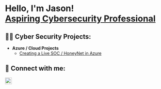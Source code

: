 <h1>Hello, I'm Jason! <br/><a href="www.linkedin.com/in/jason-miskovich">Aspiring Cybersecurity Professional</a></h1>

<h2>👨‍💻 Cyber Security Projects:</h2>

- <b>Azure / Cloud Projects</b>
  - [Creating a Live SOC / HoneyNet in Azure](https://github.com/jasonmiskovich/Azure-SOC-Honeynet)


<h2> 🤳 Connect with me:</h2>

[<img align="left" alt="JasonMiskovich | LinkedIn" width="22px" src="https://cdn.jsdelivr.net/npm/simple-icons@v3/icons/linkedin.svg" />][linkedin]

[linkedin]: https://www.linkedin.com/in/jason-miskovich
